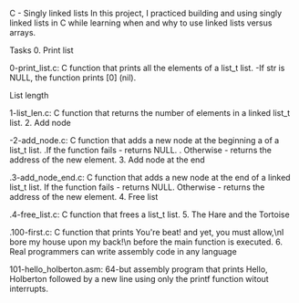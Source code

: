 
C - Singly linked lists In this project, I practiced building and using singly linked lists in C while learning when and why to use linked lists versus arrays.

Tasks 0. Print list

0-print_list.c: C function that prints all the elements of a list_t list. -If str is NULL, the function prints [0] (nil).

List length

1-list_len.c: C function that returns the number of elements in a linked list_t list. 2. Add node

-2-add_node.c: C function that adds a new node at the beginning a of a list_t list. .If the function fails - returns NULL. . Otherwise - returns the address of the new element. 3. Add node at the end

.3-add_node_end.c: C function that adds a new node at the end of a linked list_t list. If the function fails - returns NULL. Otherwise - returns the address of the new element. 4. Free list

.4-free_list.c: C function that frees a list_t list. 5. The Hare and the Tortoise

.100-first.c: C function that prints You're beat! and yet, you must allow,\nI bore my house upon my back!\n before the main function is executed. 6. Real programmers can write assembly code in any language

101-hello_holberton.asm: 64-but assembly program that prints Hello, Holberton followed by a new line using only the printf function witout interrupts.
